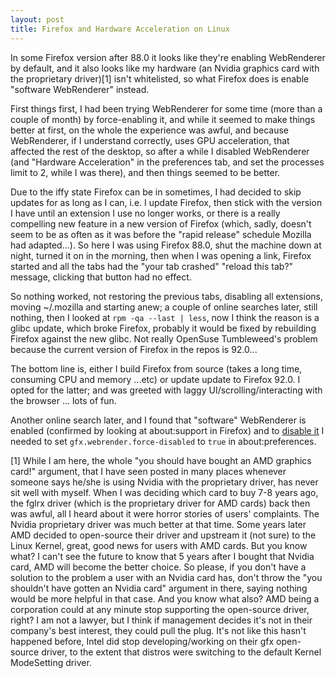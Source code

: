 ```yaml
---
layout: post
title: Firefox and Hardware Acceleration on Linux
---
```

In some Firefox version after 88.0 it looks like they're enabling WebRenderer by default, and it also looks like my hardware (an Nvidia graphics card with the proprietary driver)[1] isn't whitelisted, so what Firefox does is enable "software WebRenderer" instead.

First things first, I had been trying WebRenderer for some time (more than a couple of month) by force-enabling it, and while it seemed to make things better at first, on the whole the experience was awful, and because WebRenderer, if I understand correctly, uses GPU acceleration, that affected the rest of the desktop, so after a while I disabled WebRenderer (and "Hardware Acceleration" in the preferences tab, and set the processes limit to 2, while I was there), and then things seemed to be better.

Due to the iffy state Firefox can be in sometimes, I had decided to skip updates for as long as I can, i.e. I update Firefox, then stick with the version I have until an extension I use no longer works, or there is a really compelling new feature in a new version of Firefox (which, sadly, doesn't seem to be as often as it was before the "rapid release" schedule Mozilla had adapted...). So here I was using Firefox 88.0, shut the machine down at night, turned it on in the morning, then when I was opening a link, Firefox started and all the tabs had the "your tab crashed" "reload this tab?" message, clicking that button had no effect.

So nothing worked, not restoring the previous tabs, disabling all extensions, moving ~/.mozilla and starting anew; a couple of online searches later, still nothing, then I looked at `rpm -qa --last | less`, now I think the reason is a glibc update, which broke Firefox, probably it would be fixed by rebuilding Firefox against the new glibc. Not really OpenSuse Tumbleweed's problem because the current version of Firefox in the repos is 92.0...

The bottom line is, either I build Firefox from source (takes a long time, consuming CPU and memory ...etc) or update update to Firefox 92.0. I opted for the latter; and was greeted with laggy UI/scrolling/interacting with the browser ... lots of fun.

Another online search later, and I found that "software" WebRenderer is enabled (confirmed by looking at about:support in Firefox) and to [disable it](https://www.reddit.com/r/firefox/comments/pkkdgz/how_to_disable_webrender_again/) I needed to set `gfx.webrender.force-disabled` to `true` in about:preferences.

[1] While I am here, the whole "you should have bought an AMD graphics card!" argument, that I have seen posted in many places whenever someone says he/she is using Nvidia with the proprietary driver, has never sit well with myself. When I was deciding which card to buy 7-8 years ago, the fglrx driver (which is the proprietary driver for AMD cards) back then was awful, all I heard about it were horror stories of users' complaints. The Nvidia proprietary driver was much better at that time. Some years later AMD decided to open-source their driver and upstream it (not sure) to the Linux Kernel, great, good news for users with AMD cards. But you know what? I can't see the future to know that 5 years after I bought that Nvidia card, AMD will become the better choice. So please, if you don't have a solution to the problem a user with an Nvidia card has, don't throw the "you shouldn't have gotten an Nvidia card" argument in there, saying nothing would be more helpful in that case. And you know what also? AMD being a corporation could at any minute stop supporting the open-source driver, right? I am not a lawyer, but I think if management decides it's not in their company's best interest, they could pull the plug. It's not like this hasn't happened before, Intel did stop developing/working on their gfx open-source driver, to the extent that distros were switching to the default Kernel ModeSetting driver.
